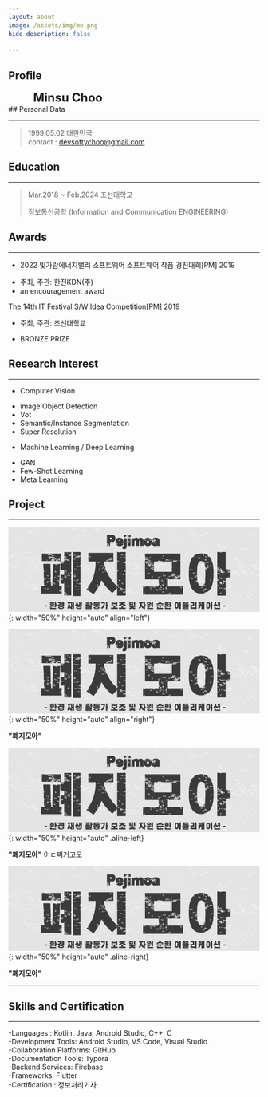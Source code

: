 ```yaml
---
layout: about
image: /assets/img/me.png
hide_description: false

---
```


## Profile

<!--author-->


<span style="font-size:170%;font-weight:bold;margin-left:50px">
Minsu Choo
</span>


<br>
## Personal Data

---
> 1999.05.02 대한민국 <br/>
> contact : devsoftychoo@gmail.com <br/>

## Education
---
> Mar.2018 ~ Feb.2024 조선대학교
>
> 정보통신공학 (Information and Communication ENGINEERING)

## Awards
---

* 2022 빛가람에너지밸리 소프트웨어 소프트웨어 작품 경진대회[PM] 2019 </a></strong></u>

- 주최, 주관: 한전KDN(주)
- an encouragement award      

The 14th  IT Festival S/W Idea Competition[PM] 2019 </a></strong></u>

- 주최, 주관: 조선대학교

- BRONZE PRIZE



## Research Interest

---
* Computer Vision
+ image Object Detection
+ Vot
+ Semantic/Instance Segmentation
+ Super Resolution
* Machine Learning / Deep Learning
+ GAN
+ Few-Shot Learning
+ Meta Learning

## Project
---
![pejimoa_main](../assets/img/blog/pejimoa_main-6470877.png){: width="50%" height="auto" align="left"}

![pejimoa_main](../assets/img/blog/pejimoa_main-6470585.png){: width="50%" height="auto" align="right"}

**"폐지모아"**





![pejimoa_main](../assets/img/project_img/pejimoa/pejimoa_main.png){: width="50%" height="auto" .aline-left}

**"폐지모아"** 어ㄷ쩌거고오

![pejimoa_main](../assets/img/blog/pejimoa_main-6470585.png){: width="50%" height="auto" .aline-right}

**"폐지모아"**





---
<!-- -2020. 07 – 2020. 11-->
<!--Work place name and what i did -->

## Skills and Certification
---
-Languages : Kotlin, Java, Android Studio, C++, C <br/>-Development Tools: Android Studio, VS Code, Visual Studio<br/>-Collaboration Platforms: GitHub<br/>-Documentation Tools: Typora<br/>-Backend Services: Firebase<br/>-Frameworks: Flutter<br/>-Certification : 정보처리기사


